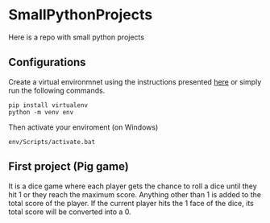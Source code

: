 # SmallPythonProjects
Here is a repo with small python projects

## Configurations
Create a virtual environmnet using the instructions presented [here](https://www.freecodecamp.org/news/how-to-setup-virtual-environments-in-python/) or simply run the following commands.
```
pip install virtualenv
python -m venv env  
```
Then activate your enviroment (on Windows)
```
env/Scripts/activate.bat
```
## First project (Pig game)
It is a dice game where each player gets the chance to roll a dice until they hit 1 or they reach the maximum score.
Anything other than 1 is added to the total score of the player. 
If the current player hits the 1 face of the dice, its total score will be converted into a 0.